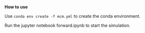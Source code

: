 **How to use**

Use `conda env create -f mcm.yml` to create the conda environment.

Run the jupyter notebook forward.ipynb to start the simulation. 